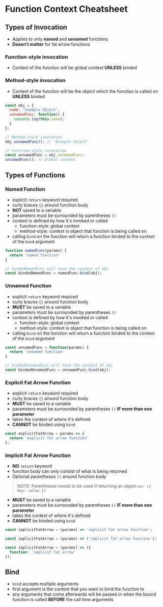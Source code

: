 # Function Context Cheatsheet

## Types of Invocation

* Applies to only **named** and **unnamed** functions
* **Doesn't matter** for fat arrow functions

### Function-style invocation

* Context of the function will be global context **UNLESS** binded

### Method-style invocation

* Context of the function will be the object which the function is called on **UNLESS** binded

```javascript
const obj = {
  name: 'Example Object',
  unnamedFunc: function() {
    console.log(this.name);
  }
};

// Method-style invocation
obj.unnamedFunc(); // 'Example Object' 

// Function-style invocation
const unnamedFunc = obj.unnamedFunc;
unnamedFunc(); // Global context
```

## Types of Functions

### Named Function

* explicit `return` keyword required
* curly braces `{}` around function body
* **NOT** saved to a variable
* parameters must be surrounded by parentheses `()`
* context is defined by how it's invoked or called
  * function-style: global context
  * method-style: context is object that function is being called on
* calling `bind` on the function will return a function binded to the context of the `bind` argument

```javascript
function namedFunc(params) {
  return 'named function'
}
```

```javascript
// bindedNamedFunc will have the context of obj
const bindedNamedFunc = namedFunc.bind(obj);
```

### Unnamed Function

* explicit `return` keyword required
* curly braces `{}` around function body
* **MUST** be saved to a variable
* parameters must be surrounded by parentheses `()`
* context is defined by how it's invoked or called
  * function-style: global context
  * method-style: context is object that function is being called on
* calling `bind` on the function will return a function binded to the context of the `bind` argument

```javascript
const unnamedFunc = function(params) {
  return 'unnamed function'
}
```

```javascript
// bindedUnnamedFunc will have the context of obj
const bindedUnnamedFunc = unnamedFunc.bind(obj);
```

### Explicit Fat Arrow Function

* explicit `return` keyword required
* curly braces `{}` around function body
* **MUST** be saved to a variable
* parameters must be surrounded by parentheses `()` **IF more than one parameter**
* takes the context of where it's defined
* **CANNOT** be binded using `bind`

```javascript
const explicitFatArrow = params => {
  return 'explicit fat arrow function'
};
```

### Implicit Fat Arrow Function

* **NO** `return` keyword
* function body can only consist of what is being returned
* Optional parentheses `()` around function body

> NOTE: Parentheses needs to be used if returning an object `ex: ({ key: value })`

* **MUST** be saved to a variable
* parameters must be surrounded by parentheses `()` **IF more than one parameter**
* takes the context of where it's defined
* **CANNOT** be binded using `bind`

```javascript
const implicitFatArrow = (params) => 'implicit fat arrow function';
```

```javascript
const implicitFatArrow = (params) => ('implicit fat arrow function');
```

```javascript
const implicitFatArrow = (params) => ({
  function: 'implicit fat arrow'
});
```

## Bind

* `bind` accepts multiple arguments
* first argument is the context that you want to bind the function to
* any arguments that come afterwards will be passed in when the bound function is called **BEFORE** the call time arguments
